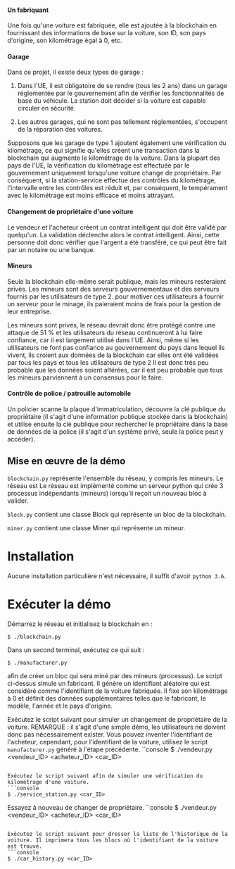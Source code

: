 #### Un fabriquant
Une fois qu'une voiture est fabriquée, elle est ajoutée à la blockchain en fournissant des informations de base sur la voiture, son ID, son pays d'origine, son kilométrage égal à 0, etc.

#### Garage
Dans ce projet, il existe deux types de garage :
1. Dans l'UE, il est obligatoire de se rendre (tous les 2 ans) dans un garage réglementée par le gouvernement afin de vérifier les fonctionnalités de base du véhicule.
   La station doit décider si la voiture est capable circuler en sécurité.

2. Les autres garages, qui ne sont pas tellement réglementées, s'occupent de la réparation des voitures.

Supposons que les garage de type 1 ajoutent également une vérification du kilométrage,
ce qui signifie qu'elles créent une transaction dans la blockchain qui augmente le kilométrage de la voiture. Dans la plupart des pays de l'UE, la vérification du kilométrage est effectuée par le gouvernement uniquement lorsqu'une voiture change de propriétaire.
Par conséquent, si la station-service effectue des contrôles du kilométrage, l'intervalle entre les contrôles est réduit et, par conséquent, le tempérament avec le kilométrage est moins efficace et moins attrayant.

#### Changement de propriétaire d'une voiture
Le vendeur et l'acheteur créent un contrat intelligent qui doit être validé par quelqu'un.
La validation déclenche alors le contrat intelligent. Ainsi, cette personne doit donc vérifier que l'argent a été transféré, ce qui peut être fait par un notaire ou une banque.

#### Mineurs
Seule la blockchain elle-même serait publique, mais les mineurs resteraient privés.
Les mineurs sont des serveurs gouvernementaux et des serveurs fournis par les utilisateurs de type 2.
pour motiver ces utilisateurs à fournir un serveur pour le minage, ils paieraient moins de frais pour la gestion de leur entreprise.

Les mineurs sont privés, le réseau devrait donc être protégé contre une attaque de 51 % et les utilisateurs du réseau continueront à lui faire confiance, car il est largement utilisé dans l'UE. 
Ainsi, même si les utilisateurs ne font pas confiance au gouvernement du pays dans lequel ils vivent, ils croient aux données de la blockchain car elles ont été validées par tous les pays et tous les utilisateurs de type 2
Il est donc très peu probable que les données soient altérées, car il est peu probable que tous les mineurs parviennent à un consensus pour le faire.

#### Contrôle de police / patrouille automobile
Un policier scanne la plaque d'immatriculation, découvre la clé publique du propriétaire (il s'agit d'une information publique stockée dans la blockchain) et utilise ensuite la clé publique pour rechercher le propriétaire dans la base de données de la police (il s'agit d'un système privé, seule la police peut y accéder).

## Mise en œuvre de la démo

`blockchain.py` représente l'ensemble du réseau, y compris les mineurs. Le réseau est
Le réseau est implémenté comme un serveur python qui crée 3 processus indépendants (mineurs)
lorsqu'il reçoit un nouveau bloc à valider.

`block.py` contient une classe Block qui représente un bloc de la blockchain.

`miner.py` contient une classe Miner qui représente un mineur.


# Installation
Aucune installation particulière n'est nécessaire, il suffit d'avoir `python 3.6`.

# Exécuter la démo
Démarrez le réseau et initialisez la blockchain en :
```
$ ./blockchain.py
```
Dans un second terminal, exécutez ce qui suit :
```
$ ./manufacturer.py
```
afin de créer un bloc qui sera miné par des mineurs (processus). Le script ci-dessus simule un fabricant. Il génère un identifiant aléatoire qui est considéré comme l'identifiant de la voiture fabriquée. Il fixe son kilométrage à 0 et définit des données supplémentaires telles que le fabricant, le modèle, l'année et le pays d'origine.

Exécutez le script suivant pour simuler un changement de propriétaire de la voiture.
REMARQUE : il s'agit d'une simple démo, les utilisateurs ne doivent donc pas nécessairement exister.
Vous pouvez inventer l'identifiant de l'acheteur, cependant, pour l'identifiant de la voiture, utilisez le script `manufacturer.py` généré à l'étape précédente.
``console
$ ./vendeur.py <vendeur_ID> <acheteur_ID> <car_ID>
```

Exécutez le script suivant afin de simuler une vérification du kilométrage d'une voiture.
```console
$ ./service_station.py <car_ID>
```

Essayez à nouveau de changer de propriétaire.
``console
$ ./vendeur.py <vendeur_ID> <acheteur_ID> <car_ID>
```

Exécutez le script suivant pour dresser la liste de l'historique de la voiture. Il imprimera tous les blocs où l'identifiant de la voiture est trouvé.
```console
$ ./car_history.py <car_ID>